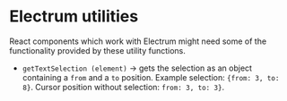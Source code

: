 # Electrum utilities

React components which work with Electrum might need some of the functionality
provided by these utility functions.

* `getTextSelection (element)` &rarr; gets the selection as an object containing
  a `from` and a `to` position. Example selection: `{from: 3, to: 8}`. Cursor
  position without selection: `from: 3, to: 3}`.
